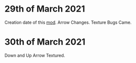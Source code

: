 # 29th of March 2021
Creation date of this [mod](github.com/shuvofficial/fnf-noarrows).
Arrow Changes.
Texture Bugs Came.

# 30th of March 2021
Down and Up Arrow Textured.
